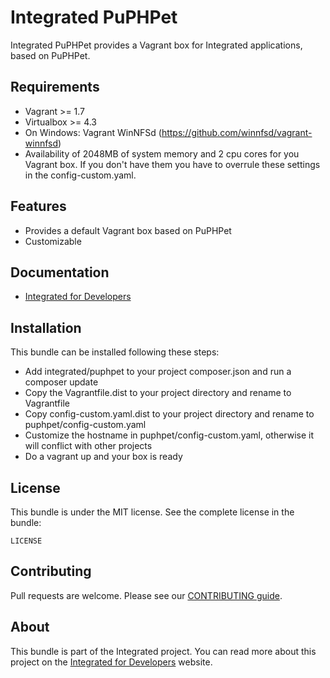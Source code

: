 # Integrated PuPHPet #
Integrated PuPHPet provides a Vagrant box for Integrated applications, based on PuPHPet.

## Requirements ##
* Vagrant >= 1.7
* Virtualbox >= 4.3
* On Windows: Vagrant WinNFSd (https://github.com/winnfsd/vagrant-winnfsd)
* Availability of 2048MB of system memory and 2 cpu cores for you Vagrant box. If you don't have them you have to overrule these settings in the config-custom.yaml.

## Features ##
* Provides a default Vagrant box based on PuPHPet
* Customizable

## Documentation ##
* [Integrated for Developers](http://integratedfordevelopers.com/ "Integrated for Developers")

## Installation ##
This bundle can be installed following these steps:

* Add integrated/puphpet to your project composer.json and run a composer update
* Copy the Vagrantfile.dist to your project directory and rename to Vagrantfile
* Copy config-custom.yaml.dist to your project directory and rename to puphpet/config-custom.yaml
* Customize the hostname in puphpet/config-custom.yaml, otherwise it will conflict with other projects
* Do a vagrant up and your box is ready

## License ##
This bundle is under the MIT license. See the complete license in the bundle:

    LICENSE

## Contributing ##
Pull requests are welcome. Please see our [CONTRIBUTING guide](http://integratedfordevelopers.com/contributing "CONTRIBUTING guide").

## About ##
This bundle is part of the Integrated project. You can read more about this project on the
[Integrated for Developers](http://integratedfordevelopers.com/ "Integrated for Developers") website.